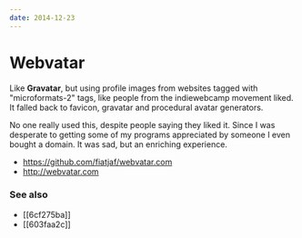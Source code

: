 ```yaml
---
date: 2014-12-23
---
```


# Webvatar

Like **Gravatar**, but using profile images from websites tagged with "microformats-2" tags, like people from the indiewebcamp movement liked. It falled back to favicon, gravatar and procedural avatar generators.

No one really used this, despite people saying they liked it. Since I was desperate to getting some of my programs appreciated by someone I even bought a domain. It was sad, but an enriching experience.

- <https://github.com/fiatjaf/webvatar.com>
- <http://webvatar.com>

### See also

- [[6cf275ba]]
- [[603faa2c]]
